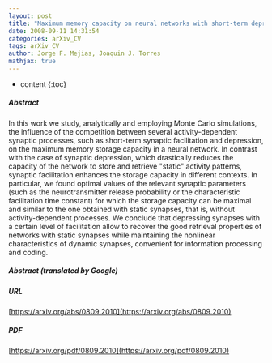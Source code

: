 ```yaml
---
layout: post
title: "Maximum memory capacity on neural networks with short-term depression and facilitation"
date: 2008-09-11 14:31:54
categories: arXiv_CV
tags: arXiv_CV
author: Jorge F. Mejias, Joaquin J. Torres
mathjax: true
---
```


* content
{:toc}

##### Abstract
In this work we study, analytically and employing Monte Carlo simulations, the influence of the competition between several activity-dependent synaptic processes, such as short-term synaptic facilitation and depression, on the maximum memory storage capacity in a neural network. In contrast with the case of synaptic depression, which drastically reduces the capacity of the network to store and retrieve "static" activity patterns, synaptic facilitation enhances the storage capacity in different contexts. In particular, we found optimal values of the relevant synaptic parameters (such as the neurotransmitter release probability or the characteristic facilitation time constant) for which the storage capacity can be maximal and similar to the one obtained with static synapses, that is, without activity-dependent processes. We conclude that depressing synapses with a certain level of facilitation allow to recover the good retrieval properties of networks with static synapses while maintaining the nonlinear characteristics of dynamic synapses, convenient for information processing and coding.

##### Abstract (translated by Google)


##### URL
[https://arxiv.org/abs/0809.2010](https://arxiv.org/abs/0809.2010)

##### PDF
[https://arxiv.org/pdf/0809.2010](https://arxiv.org/pdf/0809.2010)

